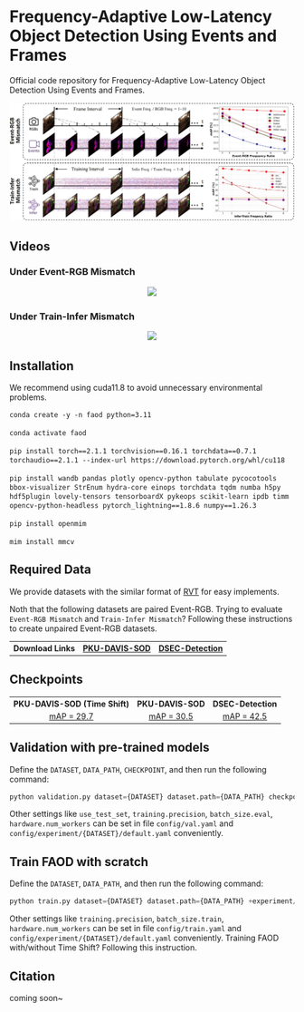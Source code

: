 # Frequency-Adaptive Low-Latency Object Detection Using Events and Frames
Official code repository for Frequency-Adaptive Low-Latency Object Detection Using Events and Frames.
<p align="center">
  <img src="readme/imgs/framework.png" width="750">
</p>

## Videos

### Under Event-RGB Mismatch
<p align="center">
  <img src="readme/videos/FAOD_unpaired_2.gif" width="750">
</p>


### Under Train-Infer Mismatch
<p align="center">
  <img src="readme/videos/faod_freq_2.gif" width="750">
</p>

## Installation
We recommend using cuda11.8 to avoid unnecessary environmental problems.
```
conda create -y -n faod python=3.11

conda activate faod

pip install torch==2.1.1 torchvision==0.16.1 torchdata==0.7.1 torchaudio==2.1.1 --index-url https://download.pytorch.org/whl/cu118

pip install wandb pandas plotly opencv-python tabulate pycocotools bbox-visualizer StrEnum hydra-core einops torchdata tqdm numba h5py hdf5plugin lovely-tensors tensorboardX pykeops scikit-learn ipdb timm opencv-python-headless pytorch_lightning==1.8.6 numpy==1.26.3

pip install openmim

mim install mmcv
```
## Required Data
We provide datasets with the similar format of [RVT](https://github.com/uzh-rpg/RVT) for easy implements. 

Noth that the following datasets are paired Event-RGB. Trying to evaluate ``Event-RGB Mismatch`` and ``Train-Infer Mismatch``?
Following these instructions to create unpaired Event-RGB datasets. 
<table>
  <tr>
    <th style="text-align:center;">Download Links</th>
    <th style="text-align:center;"><a href="https://drive.google.com/drive/folders/12PprdOSXhIrlp-xPKeboaVf7G8SPuyJB?usp=drive_link">PKU-DAVIS-SOD</a></td>
    <th style="text-align:center;"><a href="https://drive.google.com/drive/folders/1sqaqS2TWkx8tSdVj4WFJD1uugUaKSX9j?usp=drive_link">DSEC-Detection</a></td>
  </tr>
</table>

## Checkpoints
<table>
  <tr>
    <th style="text-align:center;">PKU-DAVIS-SOD (Time Shift)</th>
    <th style="text-align:center;">PKU-DAVIS-SOD</th>
    <th style="text-align:center;">DSEC-Detection</th>
  </tr>
  <tr>
    <td style="text-align:center;"><a href="https://1drv.ms/u/c/93289205239bc375/EQue4dcG4M9Ggbu5dM-iOc0Bphskqnh1zua2rogpYNkANw?e=crXrjv">mAP = 29.7</a></td>
    <td style="text-align:center;"><a href="https://1drv.ms/u/c/93289205239bc375/EQue4dcG4M9Ggbu5dM-iOc0Bphskqnh1zua2rogpYNkANw?e=crXrjv">mAP = 30.5</a></td>
    <td style="text-align:center;"><a href="https://1drv.ms/u/c/93289205239bc375/ETetOpGDDyJDsN_5lTkvdwEBqEvm9kw2aqdXDNCiHn4FAg?e=c1yTGf">mAP = 42.5</a></td>
  </tr>
</table>

## Validation with pre-trained models
Define the ``DATASET``, ``DATA_PATH``, ``CHECKPOINT``, and then run the following command:
```python
python validation.py dataset={DATASET} dataset.path={DATA_PATH} checkpoint={CHECKPOINT} +experiment/{DATASET}='base.yaml'
```
Other settings like ``use_test_set``, ``training.precision``, ``batch_size.eval``, ``hardware.num_workers`` can be set in file ``config/val.yaml`` 
and ``config/experiment/{DATASET}/default.yaml`` conveniently.

## Train FAOD with scratch
Define the ``DATASET``, ``DATA_PATH``, and then run the following command:
```python
python train.py dataset={DATASET} dataset.path={DATA_PATH} +experiment/{DATASET}='base.yaml'
```
Other settings like ``training.precision``, ``batch_size.train``, ``hardware.num_workers`` can be set in file ``config/train.yaml`` 
and ``config/experiment/{DATASET}/default.yaml`` conveniently.
Training FAOD with/without Time Shift? Following this instruction.

## Citation
coming soon~

